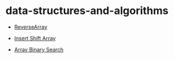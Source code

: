 # data-structures-and-algorithms

- [ReverseArray](class01/challenge-README.md)

- [Insert Shift Array](class02/challenge02-README.md)
- [Array Binary Search](class03/challenge03-README.md)



